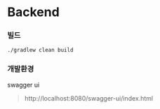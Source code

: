 # Backend

### 빌드
```shell
./gradlew clean build
```

### 개발환경
swagger ui
> http://localhost:8080/swagger-ui/index.html